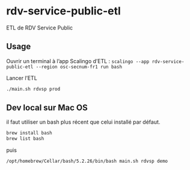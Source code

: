 # rdv-service-public-etl

ETL de RDV Service Public

## Usage

Ouvrir un terminal à l’app Scalingo d’ETL : `scalingo --app rdv-service-public-etl --region osc-secnum-fr1 run bash`

Lancer l’ETL

```sh
./main.sh rdvsp prod
```

## Dev local sur Mac OS

il faut utiliser un bash plus récent que celui installé par défaut.

```sh
brew install bash
brew list bash
```

puis

```sh
/opt/homebrew/Cellar/bash/5.2.26/bin/bash main.sh rdvsp demo
```
